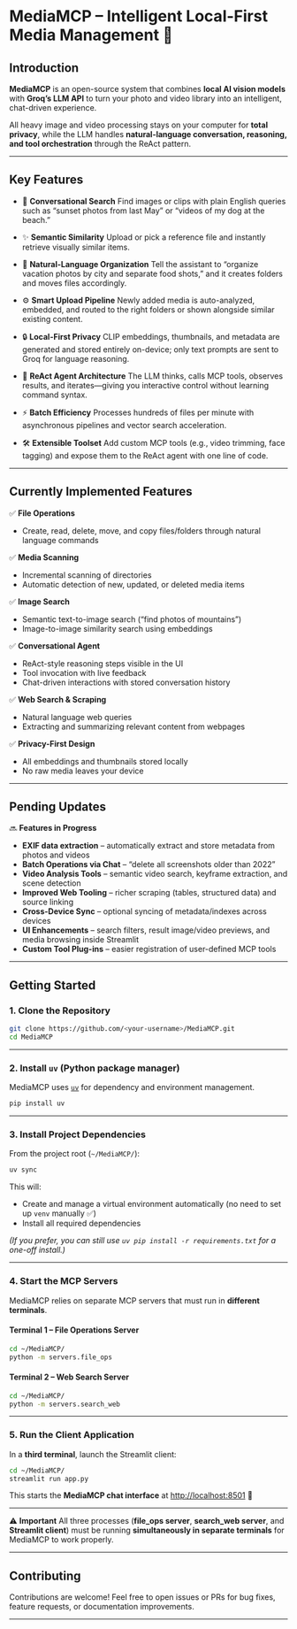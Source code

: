 # MediaMCP – Intelligent Local-First Media Management 🧠

## Introduction

**MediaMCP** is an open-source system that combines **local AI vision models** with **Groq’s LLM API** to turn your photo and video library into an intelligent, chat-driven experience.

All heavy image and video processing stays on your computer for **total privacy**, while the LLM handles **natural-language conversation, reasoning, and tool orchestration** through the ReAct pattern.

---

## Key Features

- 💬 **Conversational Search**
  Find images or clips with plain English queries such as “sunset photos from last May” or “videos of my dog at the beach.”

- ✨ **Semantic Similarity**
  Upload or pick a reference file and instantly retrieve visually similar items.

- 📂 **Natural-Language Organization**
  Tell the assistant to “organize vacation photos by city and separate food shots,” and it creates folders and moves files accordingly.

- ⚙️ **Smart Upload Pipeline**
  Newly added media is auto-analyzed, embedded, and routed to the right folders or shown alongside similar existing content.

- 🔒 **Local-First Privacy**
  CLIP embeddings, thumbnails, and metadata are generated and stored entirely on-device; only text prompts are sent to Groq for language reasoning.

- 🤔 **ReAct Agent Architecture**
  The LLM thinks, calls MCP tools, observes results, and iterates—giving you interactive control without learning command syntax.

- ⚡ **Batch Efficiency**
  Processes hundreds of files per minute with asynchronous pipelines and vector search acceleration.

- 🛠️ **Extensible Toolset**
  Add custom MCP tools (e.g., video trimming, face tagging) and expose them to the ReAct agent with one line of code.

---

## Currently Implemented Features

✅ **File Operations**

- Create, read, delete, move, and copy files/folders through natural language commands

✅ **Media Scanning**

- Incremental scanning of directories
- Automatic detection of new, updated, or deleted media items

✅ **Image Search**

- Semantic text-to-image search (“find photos of mountains”)
- Image-to-image similarity search using embeddings

✅ **Conversational Agent**

- ReAct-style reasoning steps visible in the UI
- Tool invocation with live feedback
- Chat-driven interactions with stored conversation history

✅ **Web Search & Scraping**

- Natural language web queries
- Extracting and summarizing relevant content from webpages

✅ **Privacy-First Design**

- All embeddings and thumbnails stored locally
- No raw media leaves your device

---

## Pending Updates

🔜 **Features in Progress**

- **EXIF data extraction** – automatically extract and store metadata from photos and videos
- **Batch Operations via Chat** – “delete all screenshots older than 2022”
- **Video Analysis Tools** – semantic video search, keyframe extraction, and scene detection
- **Improved Web Tooling** – richer scraping (tables, structured data) and source linking
- **Cross-Device Sync** – optional syncing of metadata/indexes across devices
- **UI Enhancements** – search filters, result image/video previews, and media browsing inside Streamlit
- **Custom Tool Plug-ins** – easier registration of user-defined MCP tools

---

## Getting Started

### 1. Clone the Repository

```bash
git clone https://github.com/<your-username>/MediaMCP.git
cd MediaMCP
```

---

### 2. Install `uv` (Python package manager)

MediaMCP uses [`uv`](https://github.com/astral-sh/uv) for dependency and environment management.

```bash
pip install uv
```

---

### 3. Install Project Dependencies

From the project root (`~/MediaMCP/`):

```bash
uv sync
```

This will:

- Create and manage a virtual environment automatically (no need to set up `venv` manually ✅)
- Install all required dependencies

_(If you prefer, you can still use `uv pip install -r requirements.txt` for a one-off install.)_

---

### 4. Start the MCP Servers

MediaMCP relies on separate MCP servers that must run in **different terminals**.

#### Terminal 1 – File Operations Server

```bash
cd ~/MediaMCP/
python -m servers.file_ops
```

#### Terminal 2 – Web Search Server

```bash
cd ~/MediaMCP/
python -m servers.search_web
```

---

### 5. Run the Client Application

In a **third terminal**, launch the Streamlit client:

```bash
cd ~/MediaMCP/
streamlit run app.py
```

This starts the **MediaMCP chat interface** at [http://localhost:8501](http://localhost:8501) 🎉

---

⚠️ **Important**
All three processes (**file_ops server**, **search_web server**, and **Streamlit client**) must be running **simultaneously in separate terminals** for MediaMCP to work properly.

---

## Contributing

Contributions are welcome! Feel free to open issues or PRs for bug fixes, feature requests, or documentation improvements.

---
